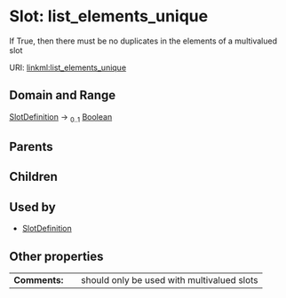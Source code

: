 
# Slot: list_elements_unique


If True, then there must be no duplicates in the elements of a multivalued slot

URI: [linkml:list_elements_unique](https://w3id.org/linkml/list_elements_unique)


## Domain and Range

[SlotDefinition](SlotDefinition.md) &#8594;  <sub>0..1</sub> [Boolean](types/Boolean.md)

## Parents


## Children


## Used by

 * [SlotDefinition](SlotDefinition.md)

## Other properties

|  |  |  |
| --- | --- | --- |
| **Comments:** | | should only be used with multivalued slots |

